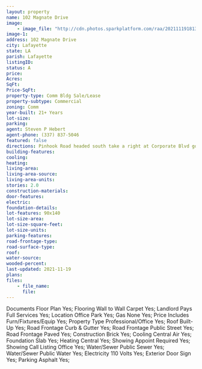 ```yaml
---
layout: property
name: 102 Magnate Drive
image:
    - image_file: "http://cdn.photos.sparkplatform.com/raa/20211119181333776515000000.jpg"
image-1:
address: 102 Magnate Drive
city: Lafayette
state: LA
parish: Lafayette
listingID: 
status: A
price: 
Acres: 
SqFt: 
Price-SqFt: 
property-type: Comm Bldg Sale/Lease
property-subtype: Commercial
zoning: Comm
year-built: 21+ Years
lot-size: 
parking: 
agent: Steven P Hebert
agent-phone: (337) 837-5046
featured: false
directions: Pinhook Road headed south take a right at Corporate Blvd go right at roundabout onto Magnate 2nd bldg. on right.
building-features: 
cooling: 
heating: 
living-area: 
living-area-source: 
living-area-units: 
stories: 2.0
construction-materials: 
door-features: 
electric: 
foundation-details: 
lot-features: 90x140
lot-size-area: 
lot-size-square-feet: 
lot-size-units: 
parking-features: 
road-frontage-type: 
road-surface-type: 
roof: 
water-source: 
wooded-percent: 
last-updated: 2021-11-19
plans: 
files:
    - file_name:
      file:
---
```

Documents	Floor Plan	Yes;
Flooring	Wall to Wall Carpet	Yes;
Landlord Pays	Full Services	Yes;
Location	Office Park	Yes;
Gas	None	Yes;
Price Includes	Furn/Fixtures/Equip	Yes;
Property Type	Professional/Office	Yes;
Roof	Built-Up	Yes;
Road Frontage	Curb & Gutter	Yes;
Road Frontage	Public Street	Yes;
Road Frontage	Paved	Yes;
Construction	Brick	Yes;
Cooling	Central Air	Yes;
Foundation	Slab	Yes;
Heating	Central	Yes;
Showing	Appoint Required	Yes;
Showing	Call Listing Office	Yes;
Water/Sewer	Public Sewer	Yes;
Water/Sewer	Public Water	Yes;
Electricity	110 Volts	Yes;
Exterior	Door Sign	Yes;
Parking	Asphalt	Yes;


